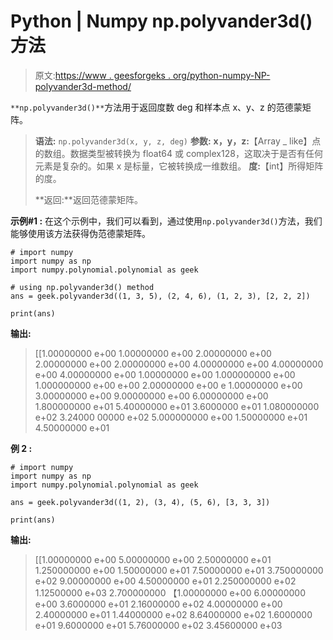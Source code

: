 # Python | Numpy np.polyvander3d()方法

> 原文:[https://www . geesforgeks . org/python-numpy-NP-polyvander3d-method/](https://www.geeksforgeeks.org/python-numpy-np-polyvander3d-method/)

`**np.polyvander3d()**`方法用于返回度数 deg 和样本点 x、y、z 的范德蒙矩阵。

> **语法:** `np.polyvander3d(x, y, z, deg)`
> **参数:**
> **x，y，z:**【Array _ like】点的数组。数据类型被转换为 float64 或 complex128，这取决于是否有任何元素是复杂的。如果 x 是标量，它被转换成一维数组。
> **度:**【int】所得矩阵的度。
> 
> **返回:**返回范德蒙矩阵。

**示例#1 :**
在这个示例中，我们可以看到，通过使用`np.polyvander3d()`方法，我们能够使用该方法获得伪范德蒙矩阵。

```
# import numpy
import numpy as np
import numpy.polynomial.polynomial as geek

# using np.polyvander3d() method
ans = geek.polyvander3d((1, 3, 5), (2, 4, 6), (1, 2, 3), [2, 2, 2])

print(ans)
```

**输出:**

> [[1.00000000 e+00 1.00000000 e+00 2.00000000 e+00
> 2.00000000 e+00 2.00000000 e+00 4.00000000 e+00 4.00000000 e+00
> 4.00000000 e+00 1.00000000 e+00 1.000000000 e+00 1.000000000 e+00 e+00
> 2.00000000 e+00 e
> 1.00000000 e+00 3.00000000 e+00 9.00000000 e+00 6.00000000 e+00
> 1.800000000 e+01 5.40000000 e+01 3.6000000 e+01 1.080000000 e+02
> 3.24000 00000 e+02 5.000000000 e+00 1.50000000 e+01 4.50000000 e+01

**例 2 :**

```
# import numpy
import numpy as np
import numpy.polynomial.polynomial as geek

ans = geek.polyvander3d((1, 2), (3, 4), (5, 6), [3, 3, 3])

print(ans)
```

**输出:**

> [[1.00000000 e+00 5.00000000 e+00 2.50000000 e+01 1.250000000 e+00 1.50000000 e+01 7.50000000 e+01 3.750000000 e+02
> 9.00000000 e+00 4.50000000 e+01 2.250000000 e+02 1.12500000 e+03
> 2.700000000
> 【1.00000000 e+00 6.00000000 e+00 3.6000000 e+01 2.16000000 e+02
> 4.00000000 e+00 2.40000000 e+01 1.44000000 e+02 8.64000000 e+02
> 1.6000000 e+01 9.6000000 e+01 5.76000000 e+02 3.45600000 e+03